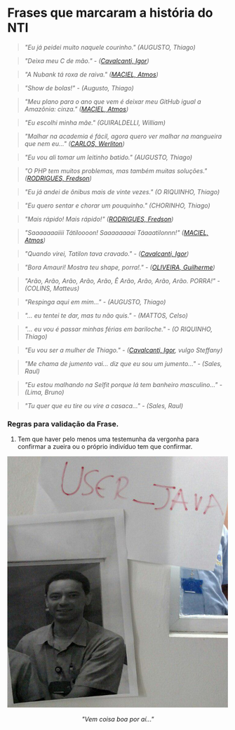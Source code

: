 # Frases que marcaram a história do NTI

> *"Eu já peidei muito naquele courinho." (AUGUSTO, Thiago)*

> *"Deixa meu C de mão." - ([Cavalcanti, Igor][igor])*

> *"A Nubank tá roxa de raiva." ([MACIEL, Atmos][atmos])*

> *"Show de bolas!" - (Augusto, Thiago)*

> *"Meu plano para o ano que vem é deixar meu GitHub igual a Amazônia: cinza." ([MACIEL, Atmos][atmos])*

> *"Eu escolhi minha mãe." (GUIRALDELLI, William)*

> *"Malhar na academia é fácil, agora quero ver malhar na mangueira que nem eu..." ([CARLOS, Werliton][letox])*

> *"Eu vou ali tomar um leitinho batido." (AUGUSTO, Thiago)*

> *"O PHP tem muitos problemas, mas também muitas soluções." ([RODRIGUES, Fredson][fredson])*

> *"Eu já andei de ônibus mais de vinte vezes." (O RIQUINHO, Thiago)*

> *"Eu quero sentar e chorar um pouquinho." (CHORINHO, Thiago)*

> *"Mais rápido! Mais rápido!" ([RODRIGUES, Fredson][fredson])*

> *"Saaaaaaaiiii Tátiloooon! Saaaaaaaai Táaaatilonnn!" ([MACIEL, Atmos][atmos])*

> *"Quando virei, Tatilon tava cravado." - ([Cavalcanti, Igor][igor])*

> *"Bora Amauri! Mostra teu shape, porra!." - ([OLIVEIRA, Guilherme][guilherme])*

> *"Arão, Arão, Arão, Arão, Arão, Ê Arão, Arão, Arão, Arão. PORRA!" - (COLINS, Matteus)*

> *"Respinga aqui em mim..." - (AUGUSTO, Thiago)*

> *"... eu tentei te dar, mas tu não quis." - (MATTOS, Celso)*

> *"... eu vou é passar minhas férias em bariloche." - (O RIQUINHO, Thiago)*

> *"Eu vou ser a mulher de Thiago." - ([Cavalcanti, Igor][igor], vulgo Steffany)*

> *"Me chama de jumento vai... diz que eu sou um jumento..." - (Sales, Raul)*

> *"Eu estou malhando na Selfit porque lá tem banheiro masculino..." - (Lima, Bruno)*

> *"Tu quer que eu tire ou vire a casaca..." - (Sales, Raul)*

[atmos]: https://github.com/atmosmps
[fredson]: https://github.com/fredsonrodrigues
[letox]: https://github.com/werliton
[igor]: https://github.com/cavalcantigor
[guilherme]: https://github.com/guilhermeof

### Regras para validação da Frase.

1. Tem que haver pelo menos uma testemunha da vergonha para confirmar a zueira ou o próprio indivíduo tem que confirmar.

<center>
    <img src='../imgs/user_java.jpg' alt="Vem coisa boa por aí...">
    <p><i>"Vem coisa boa por aí..."</i></p>
</center>
